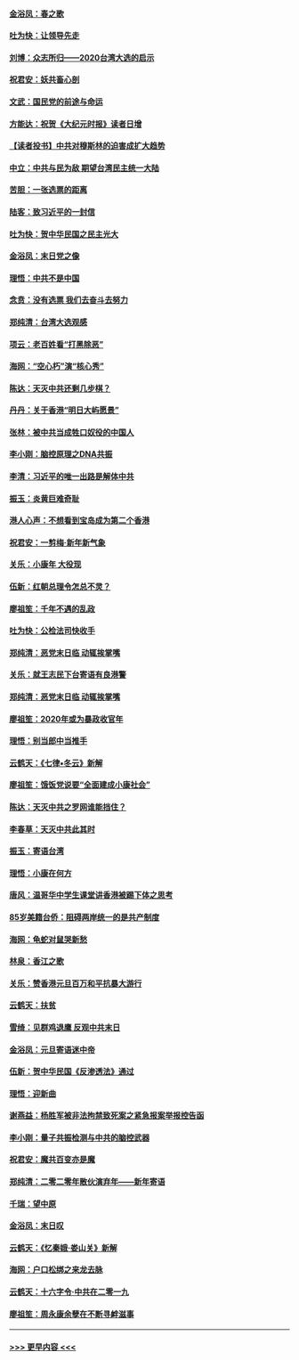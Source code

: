 #### [金浴凤：春之歌](../pages/nsc993/n11797687.md?t=01170533) 
#### [吐为快：让领导先走](../pages/nsc993/n11797512.md?t=01170533) 
#### [刘博：众志所归——2020台湾大选的启示](../pages/nsc993/n11796878.md?t=01170533) 
#### [祝君安：妖共畜心剖](../pages/nsc993/n11794273.md?t=01170533) 
#### [文武：国民党的前途与命运](../pages/nsc993/n11794198.md?t=01170533) 
#### [方能达：祝贺《大纪元时报》读者日增](../pages/nsc993/n11793807.md?t=01170533) 
#### [【读者投书】中共对穆斯林的迫害成扩大趋势](../pages/nsc993/n11791371.md?t=01170533) 
#### [中立：中共与民为敌 期望台湾民主统一大陆](../pages/nsc993/n11790392.md?t=01170533) 
#### [苦胆：一张选票的距离](../pages/nsc993/n11788914.md?t=01170533) 
#### [陆客：致习近平的一封信](../pages/nsc993/n11788867.md?t=01170533) 
#### [吐为快：贺中华民国之民主光大](../pages/nsc993/n11788618.md?t=01170533) 
#### [金浴凤：末日党之像](../pages/nsc993/n11787475.md?t=01170533) 
#### [理悟：中共不是中国](../pages/nsc993/n11787463.md?t=01170533) 
#### [念贲：没有选票  我们去奋斗去努力](../pages/nsc993/n11787398.md?t=01170533) 
#### [郑纯清：台湾大选观感](../pages/nsc993/n11786210.md?t=01170533) 
#### [项云：老百姓看“打黑除恶”](../pages/nsc993/n11785398.md?t=01170533) 
#### [海网：“空心朽”演“核心秀”](../pages/nsc993/n11783874.md?t=01170533) 
#### [陈达：天灭中共还剩几步棋？](../pages/nsc993/n11783719.md?t=01170533) 
#### [丹丹：关于香港“明日大屿愿景”](../pages/nsc993/n11783273.md?t=01170533) 
#### [张林：被中共当成牲口奴役的中国人](../pages/nsc993/n11782397.md?t=01170533) 
#### [李小刚：脑控原理之DNA共振](../pages/nsc993/n11780962.md?t=01170533) 
#### [李清：习近平的唯一出路是解体中共](../pages/nsc993/n11780866.md?t=01170533) 
#### [振玉：炎黄巨难奇耻](../pages/nsc993/n11779632.md?t=01170533) 
#### [港人心声：不想看到宝岛成为第二个香港](../pages/nsc993/n11778817.md?t=01170533) 
#### [祝君安：一剪梅‧新年新气象](../pages/nsc993/n11776340.md?t=01170533) 
#### [关乐：小康年 大役现](../pages/nsc993/n11774213.md?t=01170533) 
#### [伍新：红朝总理令怎总不灵？](../pages/nsc993/n11770813.md?t=01170533) 
#### [廖祖笙：千年不遇的乱政](../pages/nsc993/n11770373.md?t=01170533) 
#### [吐为快：公检法司快收手](../pages/nsc993/n11770359.md?t=01170533) 
#### [郑纯清：恶党末日临 动辄挨掌嘴](../pages/nsc993/n11769912.md?t=01170533) 
#### [关乐：就王志民下台寄语有良港警](../pages/nsc993/n11769903.md?t=01170533) 
#### [郑纯清：恶党末日临 动辄挨掌嘴](../pages/nsc993/n11769356.md?t=01170533) 
#### [廖祖笙：2020年或为暴政收官年](../pages/nsc993/n11768216.md?t=01170533) 
#### [理悟：别当郎中当推手](../pages/nsc993/n11768243.md?t=01170533) 
#### [云鹤天：《七律▪冬云》新解](../pages/nsc993/n11768204.md?t=01170533) 
#### [廖祖笙：饿饭党说要“全面建成小康社会”](../pages/nsc993/n11767482.md?t=01170533) 
#### [陈达：天灭中共之罗网谁能挡住？](../pages/nsc993/n11767465.md?t=01170533) 
#### [李春草：天灭中共此其时](../pages/nsc993/n11767452.md?t=01170533) 
#### [振玉：寄语台湾](../pages/nsc993/n11767432.md?t=01170533) 
#### [理悟：小康在何方](../pages/nsc993/n11767394.md?t=01170533) 
#### [唐风：温哥华中学生课堂讲香港被踢下体之思考](../pages/nsc993/n11766848.md?t=01170533) 
#### [85岁美籍台侨：阻碍两岸统一的是共产制度](../pages/nsc993/n11765043.md?t=01170533) 
#### [海网：龟蛇对鼠哭新愁](../pages/nsc993/n11764895.md?t=01170533) 
#### [林泉：香江之歌](../pages/nsc993/n11764415.md?t=01170533) 
#### [关乐：赞香港元旦百万和平抗暴大游行](../pages/nsc993/n11764382.md?t=01170533) 
#### [云鹤天：扶贫](../pages/nsc993/n11764245.md?t=01170533) 
#### [雪绮：见群鸡退鹰  反观中共末日](../pages/nsc993/n11762112.md?t=01170533) 
#### [金浴凤：元旦寄语迷中帝](../pages/nsc993/n11761788.md?t=01170533) 
#### [伍新：贺中华民国《反渗透法》通过](../pages/nsc993/n11761994.md?t=01170533) 
#### [理悟：迎新曲](../pages/nsc993/n11761152.md?t=01170533) 
#### [谢燕益：杨胜军被非法拘禁致死案之紧急报案举报控告函](../pages/nsc993/n11756134.md?t=01170533) 
#### [李小刚：量子共振检测与中共的脑控武器](../pages/nsc993/n11754518.md?t=01170533) 
#### [祝君安：魔共百变亦是魔](../pages/nsc993/n11754469.md?t=01170533) 
#### [郑纯清：二零二零年散伙演弃年——新年寄语](../pages/nsc993/n11754195.md?t=01170533) 
#### [千瑞：望中原](../pages/nsc993/n11754159.md?t=01170533) 
#### [金浴凤：末日叹](../pages/nsc993/n11752359.md?t=01170533) 
#### [云鹤天：《忆秦娥‧娄山关》新解](../pages/nsc993/n11752348.md?t=01170533) 
#### [海网：户口松绑之来龙去脉](../pages/nsc993/n11752328.md?t=01170533) 
#### [云鹤天：十六字令‧中共在二零一九](../pages/nsc993/n11752305.md?t=01170533) 
#### [廖祖笙：周永康余孽在不断寻衅滋事](../pages/nsc993/n11751013.md?t=01170533) 

----
#### [ >>> 更早内容 <<< ](../indexes/nsc993-earlier.md)
